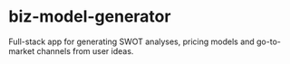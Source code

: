 # biz-model-generator
Full-stack app for generating SWOT analyses, pricing models and go-to-market channels from user ideas.
